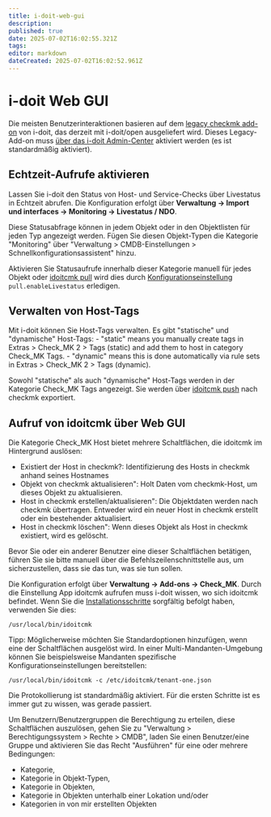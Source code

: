```yaml
---
title: i-doit-web-gui
description: 
published: true
date: 2025-07-02T16:02:55.321Z
tags: 
editor: markdown
dateCreated: 2025-07-02T16:02:52.961Z
---
```


# i-doit Web GUI

Die meisten Benutzerinteraktionen basieren auf dem [legacy checkmk add-on](./index.md) von i-doit, das derzeit mit i-doit/open ausgeliefert wird. Dieses Legacy-Add-on muss [über das i-doit Admin-Center](../index.md) aktiviert werden (es ist standardmäßig aktiviert).

## Echtzeit-Aufrufe aktivieren

Lassen Sie i-doit den Status von Host- und Service-Checks über Livestatus in Echtzeit abrufen. Die Konfiguration erfolgt über **Verwaltung → Import und interfaces → Monitoring → Livestatus / NDO**.

Diese Statusabfrage können in jedem Objekt oder in den Objektlisten für jeden Typ angezeigt werden. Fügen Sie diesen Objekt-Typen die Kategorie "Monitoring" über "Verwaltung > CMDB-Einstellungen > Schnellkonfigurationsassistent" hinzu.

Aktivieren Sie Statusaufrufe innerhalb dieser Kategorie manuell für jedes Objekt oder [idoitcmk pull](bestandsdaten-in-die-cmdb-importieren.md) wird dies durch [Konfigurationseinstellung](./konfiguration.md) `pull.enableLivestatus` erledigen.

## Verwalten von Host-Tags

Mit i-doit können Sie Host-Tags verwalten. Es gibt "statische" und "dynamische" Host-Tags: - "static" means you manually create tags in Extras > Check_MK 2 > Tags (static) and add them to host in category Check_MK Tags. - "dynamic" means this is done automatically via rule sets in Extras > Check_MK 2 > Tags (dynamic).

Sowohl "statische" als auch "dynamische" Host-Tags werden in der Kategorie Check_MK Tags angezeigt. Sie werden über [idoitcmk push](./wato-konfiguration-auf-basis-von-cmdb-daten-generieren.md) nach checkmk exportiert.

## Aufruf von idoitcmk über Web GUI

Die Kategorie Check_MK Host bietet mehrere Schaltflächen, die idoitcmk im Hintergrund auslösen:

*   Existiert der Host in checkmk?: Identifizierung des Hosts in checkmk anhand seines Hostnames
*   Objekt von checkmk aktualisieren": Holt Daten vom checkmk-Host, um dieses Objekt zu aktualisieren.
*   Host in checkmk erstellen/aktualisieren": Die Objektdaten werden nach checkmk übertragen. Entweder wird ein neuer Host in checkmk erstellt oder ein bestehender aktualisiert.
*   Host in checkmk löschen": Wenn dieses Objekt als Host in checkmk existiert, wird es gelöscht.

Bevor Sie oder ein anderer Benutzer eine dieser Schaltflächen betätigen, führen Sie sie bitte manuell über die Befehlszeilenschnittstelle aus, um sicherzustellen, dass sie das tun, was sie tun sollen.

Die Konfiguration erfolgt über **Verwaltung → Add-ons → Check_MK**. Durch die Einstellung App idoitcmk aufrufen muss i-doit wissen, wo sich idoitcmk befindet. Wenn Sie die [Installationsschritte](./installation.md) sorgfältig befolgt haben, verwenden Sie dies:

```shell
/usr/local/bin/idoitcmk
```

Tipp: Möglicherweise möchten Sie Standardoptionen hinzufügen, wenn eine der Schaltflächen ausgelöst wird. In einer Multi-Mandanten-Umgebung können Sie beispielsweise Mandanten spezifische Konfigurationseinstellungen bereitstellen:

```shell
/usr/local/bin/idoitcmk -c /etc/idoitcmk/tenant-one.json
```

Die Protokollierung ist standardmäßig aktiviert. Für die ersten Schritte ist es immer gut zu wissen, was gerade passiert.

Um Benutzern/Benutzergruppen die Berechtigung zu erteilen, diese Schaltflächen auszulösen, gehen Sie zu "Verwaltung > Berechtigungssystem > Rechte > CMDB", laden Sie einen Benutzer/eine Gruppe und aktivieren Sie das Recht "Ausführen" für eine oder mehrere Bedingungen:

*   Kategorie,
*   Kategorie in Objekt-Typen,
*   Kategorie in Objekten,
*   Kategorie in Objekten unterhalb einer Lokation und/oder
*   Kategorien in von mir erstellten Objekten
